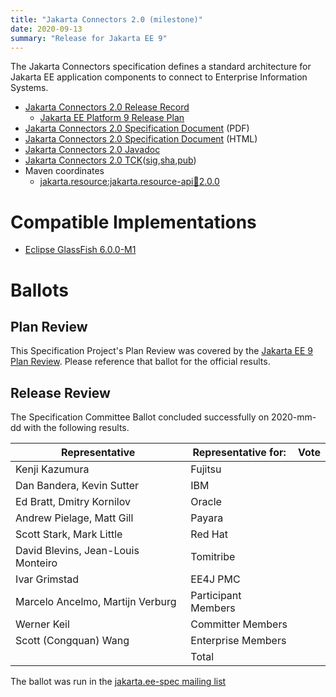 ```yaml
---
title: "Jakarta Connectors 2.0 (milestone)"
date: 2020-09-13
summary: "Release for Jakarta EE 9"
---
```

The Jakarta Connectors specification defines a standard architecture for Jakarta EE application components to connect to Enterprise Information Systems.

* [Jakarta Connectors 2.0 Release Record](https://projects.eclipse.org/projects/ee4j.jca/releases/2.0.0)
  * [Jakarta EE Platform 9 Release Plan](https://eclipse-ee4j.github.io/jakartaee-platform/jakartaee9/JakartaEE9ReleasePlan)
* [Jakarta Connectors 2.0 Specification Document](./connectors-spec-2.0.pdf) (PDF)
* [Jakarta Connectors 2.0 Specification Document](./connectors-spec-2.0.html) (HTML)
* [Jakarta Connectors 2.0 Javadoc](./apidocs)
* [Jakarta Connectors 2.0 TCK](https://download.eclipse.org/ee4j/jakartaee-tck/jakartaee9-eftl/staged-900/jakarta-connectors-tck-2.0.0.zip)([sig](),[sha](),[pub]())
* Maven coordinates
  * [jakarta.resource:jakarta.resource-api:jar:2.0.0](https://jakarta.oss.sonatype.org/service/local/repo_groups/staging/content/jakarta/resource/jakarta.resource-api/2.0.0jakarta.resource-api-2.0.0.jar)


# Compatible Implementations

* [Eclipse GlassFish 6.0.0-M1](https://www.eclipse.org/downloads/download.php?file=/ee4j/glassfish/glassfish-6.0.0-M1.zip)

# Ballots

## Plan Review

[//]: # (For Jakarta EE 9, the Platform Plan Review covered 95% of the Specification Projects.  For those Projects, just use the following statement in this Plan Review section:)

This Specification Project's Plan Review was covered by the [Jakarta EE 9 Plan Review](https://jakarta.ee/specifications/platform/9/). 
Please reference that ballot for the official results.

[//]: # (If your Project was required to do a standalone Plan Review...  You'll need to perform an official Plan Review ballot and record the results here.)

## Release Review

The Specification Committee Ballot concluded successfully on 2020-mm-dd with the following results.

| Representative                                 | Representative for: | Vote |
|------------------------------------------------|---------------------|------|
| Kenji Kazumura                                 | Fujitsu             |      |
| Dan Bandera, Kevin Sutter                      | IBM                 |      |
| Ed Bratt, Dmitry Kornilov                      | Oracle              |      |
| Andrew Pielage, Matt Gill                      | Payara              |      |
| Scott Stark, Mark Little                       | Red Hat             |      |
| David Blevins, Jean-Louis Monteiro             | Tomitribe           |      |
| Ivar Grimstad                                  | EE4J PMC            |      |
| Marcelo Ancelmo, Martijn Verburg               | Participant Members |      |
| Werner Keil                                    | Committer Members   |      |
| Scott (Congquan) Wang                          | Enterprise Members  |      |
|                                                | Total               |      |

The ballot was run in the [jakarta.ee-spec mailing list]()
